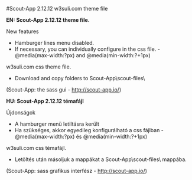 #Scout-App 2.12.12 w3suli.com theme file

**EN: Scout-App 2.12.12 theme file.**

New features
* Hamburger lines menu disabled.
* If necessary, you can individually configure in the css file. - @media(max-width:?px) and @media(min-width:?+1px)

w3suli.com css theme file.

* Download and copy folders to Scout-App\scout-files\

(Scout-App: the sass gui - http://scout-app.io/)

**HU: Scout-App 2.12.12 témafájl**

Újdonságok
* A hamburger menü letiltásra került
* Ha szükséges, akkor egyedileg konfigurálható a css fájlban - @media(max-width:?px) és @media(min-width:?+1px)

w3suli.com css témafájl.

* Letöltés után másoljuk a mappákat a Scout-App\scout-files\ mappába.

(Scout-App: sass grafikus interfész - http://scout-app.io/)
